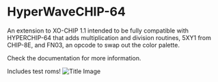 # HyperWaveCHIP-64
An extension to XO-CHIP 1.1 intended to be fully compatible with HYPERCHIP-64 that adds multiplication and division routines, 5XY1 from CHIP-8E, and FN03, an opcode to swap out the color palette.

Check the documentation for more information.

Includes test roms!
![Title Image](https://media.discordapp.net/attachments/901938060835573831/916384663063379989/bM1QWywMxFYAAAAASUVORK5CYII.png)
